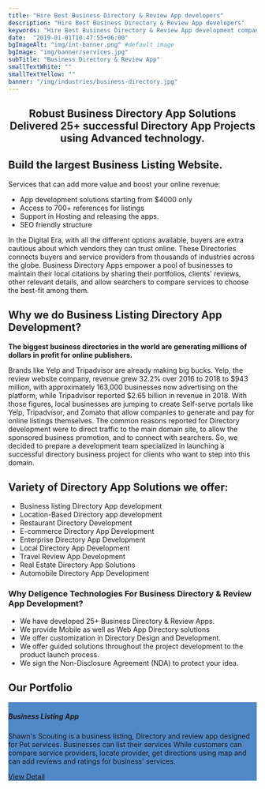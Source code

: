 ```yaml
---
title: "Hire Best Business Directory & Review App developers"
description: "Hire Best Business Directory & Review App developers"
keywords: "Hire Best Business Directory & Review App development company in india."
date:  "2019-01-01T10:47:55+06:00"
bgImageAlt: "img/int-banner.png" #default image
bgImage: "img/banner/services.jpg" 
subTitle: "Business Directory & Review App"
smallTextWhite: ""
smallTextYellow: ""
banner: "/img/industries/business-directory.jpg"
---
```




<center>

## Robust Business Directory App Solutions </br> Delivered 25+ successful Directory App Projects using Advanced technology.

</center>

## Build the largest Business Listing Website.

Services that can add more value and boost your online revenue: 

- App development solutions starting from $4000 only
- Access to 700+ references for listings
- Support in Hosting and releasing the apps. 
- SEO friendly structure

In the Digital Era, with all the different options available, buyers are extra cautious about which vendors they can trust online. These Directories connects buyers and service providers from thousands of industries across the globe. Business Directory Apps empower a pool of businesses to maintain their local citations by sharing their portfolios, clients' reviews, other relevant details, and allow searchers to compare services to choose the best-fit among them. 

## Why we do Business Listing Directory App Development?

**The biggest business directories in the world are generating millions of dollars in profit for online publishers.**

Brands like Yelp and Tripadvisor are already making big bucks. Yelp, the review website company, revenue grew 32.2% over 2016 to 2018 to $943 million, with approximately 163,000 businesses now advertising on the platform, while Tripadvisor reported $2.65 billion in revenue in 2018. 
With those figures, local businesses are jumping to create Self-serve portals like Yelp, Tripadvisor, and Zomato that allow companies to generate and pay for online listings themselves. The common reasons reported for Directory development were to direct traffic to the main domain site, to allow the sponsored business promotion, and to connect with searchers.
So, we decided to prepare a development team specialized in launching a successful directory business project for clients who want to step into this domain.


## Variety of Directory App Solutions we offer: 

- Business listing Directory App development
- Location-Based Directory app development
- Restaurant Directory Development
- E-commerce Directory App Development
- Enterprise Directory App Development
- Local Directory App Development
- Travel Review App Development
- Real Estate Directory App Solutions
- Automobile Directory App Development

### Why Deligence Technologies For Business Directory & Review App Development?

- We have developed 25+ Business Directory & Review Apps. 
- We provide Mobile as well as Web App Directory solutions
- We offer customization in Directory Design and Development. 
- We offer guided solutions throughout the project development to the product launch process.
- We sign the Non-Disclosure Agreement (NDA) to protect your idea.

## Our Portfolio

<div class="portfolioThumb dark-bg" style="background-color:#5188c7;">
<div class="row m-0 p-0">
        <div class="col-sm-12 col-lg-7 m-0 p-0 d-flex justify-content-center ">
            <div class="thumbsideImg d-flex align-items-center justify-content-center" style="background: url(../../img/portfolio/shawn-scouting-bg.png) no-repeat; background-size:cover;">
                <img src="../../img/portfolio/shawns-scouting-img.png" class="img-fluid d-none d-lg-block" alt=""/>    
            </div>
        </div>  
        <div class="col-sm-12 col-lg-5 m-0 p-0 ">
            <div class="portfolioThumbText d-flex flex-wrap h-100 align-content-center" >
                <img src="../../img/portfolio/shawns-scouting-logo.png" class="img-fluid" alt=""/>
                <h5 class="w-100 m-0 d-flex align-items-top">Business Listing App</h5>                            
                <p class="text-white">Shawn's Scouting is a business listing, Directory and review app designed for Pet services. Businesses can list their services While customers can compare service providers, locate provider, get directions using map and can add reviews and ratings for business' services. </p> 
                <a href="https://codecanyon.net/item/shawns-scouting-flutter-ui/25544557" target="blank" class="theme-btn yellow-btn pr-4 pl-4 pt-2 pb-2 light-black-text mt-2"> View Detail</a>
            </div>
        </div>    
    </div>
</div>    
